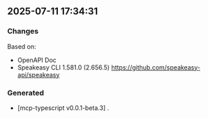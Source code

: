 

## 2025-07-11 17:34:31
### Changes
Based on:
- OpenAPI Doc  
- Speakeasy CLI 1.581.0 (2.656.5) https://github.com/speakeasy-api/speakeasy
### Generated
- [mcp-typescript v0.0.1-beta.3] .
